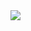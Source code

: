 <img src="https://img.shields.io/badge/Kotlin-1C1C1C?style=for-the-badge&logo=Kotlin&logoColor=7F52FF" />
